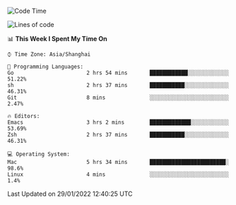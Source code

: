 <!--START_SECTION:waka-->
![Code Time](http://img.shields.io/badge/Code%20Time-590%20hrs%2014%20mins-blue)

![Lines of code](https://img.shields.io/badge/From%20Hello%20World%20I%27ve%20Written-22%20Thousand%20lines%20of%20code-blue)

📊 **This Week I Spent My Time On** 

```text
⌚︎ Time Zone: Asia/Shanghai

💬 Programming Languages: 
Go                       2 hrs 54 mins       ████████████░░░░░░░░░░░░░   51.22% 
sh                       2 hrs 37 mins       ███████████░░░░░░░░░░░░░░   46.31% 
Git                      8 mins              ░░░░░░░░░░░░░░░░░░░░░░░░░   2.47%

🔥 Editors: 
Emacs                    3 hrs 2 mins        █████████████░░░░░░░░░░░░   53.69% 
Zsh                      2 hrs 37 mins       ███████████░░░░░░░░░░░░░░   46.31%

💻 Operating System: 
Mac                      5 hrs 34 mins       ████████████████████████░   98.6% 
Linux                    4 mins              ░░░░░░░░░░░░░░░░░░░░░░░░░   1.4%

```


 Last Updated on 29/01/2022 12:40:25 UTC
<!--END_SECTION:waka-->
